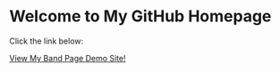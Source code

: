 <html>
<body>
    <h1>Welcome to My GitHub Homepage</h1>
    <p>Click the link below:</p>
    <a href="https://bcdaugherty019.github.io/IntrotoGITHUB/AdvancedCSS/about.html" target="_blank">View My Band Page Demo Site!</a>

    

</body>
</html>


